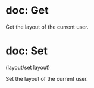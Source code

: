 # doc: Get

Get the layout of the current user.

# doc: Set

(layout/set layout)

Set the layout of the current user.
